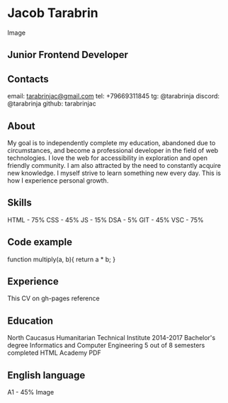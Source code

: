 # Jacob Tarabrin
Image

## Junior Frontend Developer

## Contacts
email: tarabrinjac@gmail.com
tel: +79669311845
tg: @tarabrinja
discord: @tarabrinja
github: tarabrinjac

## About
My goal is to independently complete my education, abandoned due to circumstances, and become a professional developer in the field of web technologies. I love the web for accessibility in exploration and open friendly community. I am also attracted by the need to constantly acquire new knowledge. I myself strive to learn something new every day. This is how I experience personal growth.

## Skills
HTML - 75%
CSS - 45%
JS - 15%
DSA - 5%
GIT - 45%
VSC - 75%

## Code example
function multiply(a, b){
  return a * b;
}

## Experience
This CV on gh-pages reference

## Education
North Caucasus Humanitarian Technical Institute 2014-2017
Bachelor's degree
Informatics and Computer Engineering
5 out of 8 semesters completed
HTML Academy
PDF

## English language
A1 - 45%
Image